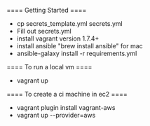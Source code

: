 ==== Getting Started ====

* cp secrets_template.yml secrets.yml
* Fill out secrets.yml
* install vagrant version 1.7.4+
* install ansible "brew install ansible" for mac
* ansible-galaxy install -r requirements.yml

==== To run a local vm ====

* vagrant up

==== To create a ci machine in ec2 ====

* vagrant plugin install vagrant-aws
* vagrant up --provider=aws
